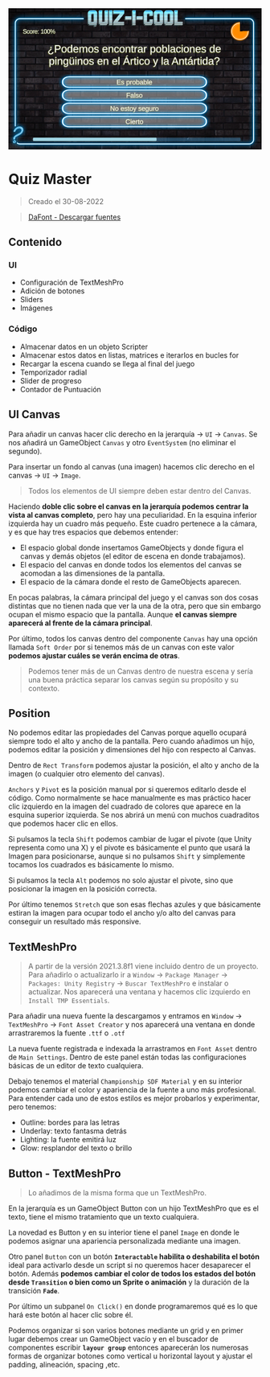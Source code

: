 <img src="cover.png" style="zoom:120%;" />

# Quiz Master

> Creado el 30-08-2022

> [DaFont - Descargar fuentes](https://www.dafont.com/es/)



## Contenido

### UI

- Configuración de TextMeshPro
- Adición de botones
- Sliders
- Imágenes

### Código

- Almacenar datos en un objeto Scripter
- Almacenar estos datos en listas, matrices e iterarlos en bucles for
- Recargar la escena cuando se llega al final del juego
- Temporizador radial
- Slider de progreso
- Contador de Puntuación



## UI Canvas

Para añadir un canvas hacer clic derecho en la jerarquía → `UI` → `Canvas`. Se nos añadirá un GameObject `Canvas` y otro `EventSystem` (no eliminar el segundo).

Para insertar un fondo al canvas (una imagen) hacemos clic derecho en el canvas → `UI` → `Image`.

> Todos los elementos de UI siempre deben estar dentro del Canvas.

Haciendo **doble clic sobre el canvas en la jerarquía podemos centrar la vista al canvas completo**, pero hay una peculiaridad. En la esquina inferior izquierda hay un cuadro más pequeño. Este cuadro pertenece a la cámara, y es que hay tres espacios que debemos entender:

- El espacio global donde insertamos GameObjects y donde figura el canvas y demás objetos (el editor de escena en donde trabajamos).
- El espacio del canvas en donde todos los elementos del canvas se acomodan a las dimensiones de la pantalla.
- El espacio de la cámara donde el resto de GameObjects aparecen.

En pocas palabras, la cámara principal del juego y el canvas son dos cosas distintas que no tienen nada que ver la una de la otra, pero que sin embargo ocupan el mismo espacio que la pantalla. Aunque **el canvas siempre aparecerá al frente de la cámara principal**.

Por último, todos los canvas dentro del componente `Canvas` hay una opción llamada `Soft Order` por si tenemos más de un canvas con este valor **podemos ajustar cuáles se verán encima de otras**.

> Podemos tener más de un Canvas dentro de nuestra escena y sería una buena práctica separar los canvas según su propósito y su contexto.



## Position

No podemos editar las propiedades del Canvas porque aquello ocupará siempre todo el alto y ancho de la pantalla. Pero cuando añadimos un hijo, podemos editar la posición y dimensiones del hijo con respecto al Canvas.

Dentro de `Rect Transform` podemos ajustar la posición, el alto y ancho de la imagen (o cualquier otro elemento del canvas).

`Anchors` y `Pivot` es la posición manual por si queremos editarlo desde el código. Como normalmente se hace manualmente es mas práctico hacer clic izquierdo en la imagen del cuadrado de colores que aparece en la esquina superior izquierda. Se nos abrirá un menú con muchos cuadraditos que podemos hacer clic en ellos.

Si pulsamos la tecla `Shift` podemos cambiar de lugar el pivote (que Unity representa como una X) y el pivote es básicamente el punto que usará la Imagen para posicionarse, aunque si no pulsamos `Shift` y simplemente tocamos los cuadrados es básicamente lo mismo.

Si pulsamos la tecla `Alt` podemos no solo ajustar el pivote, sino que posicionar la imagen en la posición correcta.

Por último tenemos `Stretch` que son esas flechas azules y que básicamente estiran la imagen para ocupar todo el ancho y/o alto del canvas para conseguir un resultado más responsive.



## TextMeshPro

> A partir de la versión 2021.3.8f1 viene incluido dentro de un proyecto. Para añadirlo o actualizarlo ir a `Window` → `Package Manager` → `Packages: Unity Registry` → `Buscar TextMeshPro` e instalar o actualizar. Nos aparecerá una ventana y hacemos clic izquierdo en `Install TMP Essentials`.

 Para añadir una nueva fuente la descargamos y entramos en `Window` → `TextMeshPro` → `Font Asset Creator` y nos aparecerá una ventana en donde arrastraremos la fuente `.ttf` o `.otf`

La nueva fuente registrada e indexada la arrastramos en `Font Asset` dentro de `Main Settings`. Dentro de este panel están todas las configuraciones básicas de un editor de texto cualquiera.

Debajo tenemos el material `Championship SDF Material` y en su interior podemos cambiar el color y apariencia de la fuente a uno más profesional. Para entender cada uno de estos estilos es mejor probarlos y experimentar, pero tenemos:

- Outline: bordes para las letras
- Underlay: texto fantasma detrás
- Lighting: la fuente emitirá luz
- Glow: resplandor del texto o brillo



## Button - TextMeshPro

> Lo añadimos de la misma forma que un TextMeshPro.

En la jerarquía es un GameObject Button con un hijo TextMeshPro que es el texto, tiene el mismo tratamiento que un texto cualquiera.

La novedad es Button y en su interior tiene el panel `Image` en donde le podemos asignar una apariencia personalizada mediante una imagen.

Otro panel `Button` con un botón **`Interactable` habilita o deshabilita el botón** ideal para activarlo desde un script si no queremos hacer desaparecer el botón. Además **podemos cambiar el color de todos los estados del botón desde `Transition` o bien como un Sprite o animación** y la duración de la transición **`Fade`**.

Por último un subpanel `On Click()` en donde programaremos qué es lo que hará este botón al hacer clic sobre él.

Podemos organizar si son varios botones mediante un grid y en primer lugar debemos crear un GameObject vacío y en el buscador de componentes escribir **`layour group`** entonces aparecerán los numerosas formas de organizar botones como vertical u horizontal layout y ajustar el padding, alineación, spacing ,etc.
